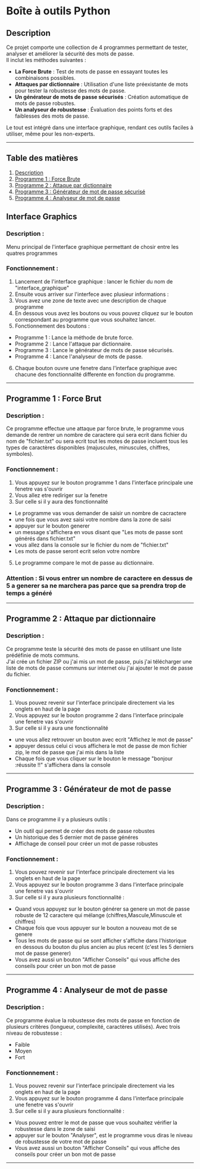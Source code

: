 # Boîte à outils Python

## **Description**
Ce projet comporte une collection de 4 programmes permettant de tester, analyser et améliorer la sécurité des mots de passe.  
Il inclut les méthodes suivantes :  
- **La Force Brute** : Test de mots de passe en essayant toutes les combinaisons possibles.  
- **Attaques par dictionnaire** : Utilisation d'une liste préexistante de mots pour tester la robustesse des mots de passe.  
- **Un générateur de mots de passe sécurisés** : Création automatique de mots de passe robustes.  
- **Un analyseur de robustesse** : Évaluation des points forts et des faiblesses des mots de passe.  

Le tout est intégré dans une interface graphique, rendant ces outils faciles à utiliser, même pour les non-experts.

---

## **Table des matières**
1. [Description](#description)  
2. [Programme 1 : Force Brute](#programme-1--force-brut)  
3. [Programme 2 : Attaque par dictionnaire](#programme-2--attaque-par-dictionnaire)  
4. [Programme 3 : Générateur de mot de passe sécurisé](#programme-3--générateur-de-mot-de-passe-sécurisé)  
5. [Programme 4 : Analyseur de mot de passe](#programme-4--analyseur-de-mot-de-passe)

## **Interface Graphics**
### Description :  
Menu principal de l'interface graphique permettant de chosir entre les quatres programmes
### Fonctionnement :  
1. Lancement de l'interface graphique : lancer le fichier du nom de "interface_graphique"
2. Ensuite vous arriver sur l'interfece avec plusieur informations :
3. Vous avez une zone de texte avec une description de chaque programme
4. En dessous vous avez les boutons ou vous pouvez cliquez sur le bouton correspondant au programme que vous souhaitez lancer.
5. Fonctionnement des boutons :
- Programme 1 : Lance la méthode de brute force.
- Programme 2 : Lance l'attaque par dictionnaire.
- Programme 3 : Lance le générateur de mots de passe sécurisés.
- Programme 4 : Lance l'analyseur de mots de passe.
6. Chaque bouton ouvre une fenetre dans l'interface graphique avec chacune des fonctionnalité differente en fonction du programme.

---

## Programme 1 : Force Brut 
### Description :  
Ce programme effectue une attaque par force brute, le programme vous demande de rentrer un nombre de caractere qui sera ecrit dans fichier du nom de "fichier.txt" ou sera ecrit tout les motes de passe incluent tous les types de caractères disponibles (majuscules, minuscules, chiffres, symboles). 
### Fonctionnement :  
1. Vous appuyez sur le bouton programme 1 dans l'interface principale une fenetre vas s'ouvrir
2. Vous allez etre rediriger sur la fenetre 
3. Sur celle si il y aura des fonctionnalité
- Le programme vas vous demander de saisir un nombre de cacractere
- une fois que vous avez saisi votre nombre dans la zone de saisi
- appuyer sur le bouton generer
- un message s'affichera en vous disant que "Les mots de passe sont générés dans fichier.txt"
- vous allez dans la console sur le fichier du nom de "fichier.txt"
- Les mots de passe seront ecrit selon votre nombre 
5. Le programme compare le mot de passe au dictionnaire.  
### Attention : Si vous entrer un nombre de caractere en dessus de 5 a generer sa ne marchera pas parce que sa prendra trop de temps a généré


---

## Programme 2 : Attaque par dictionnaire
### Description :  
Ce programme teste la sécurité des mots de passe en utilisant une liste prédéfinie de mots communs.  
J'ai crée un fichier ZIP ou j'ai mis un mot de passe, puis j'ai télécharger une liste de mots de passe communs sur internet oiu j'ai ajouter le mot de passe du fichier. 
### Fonctionnement :  
1. Vous pouvez revenir sur l'interface principale directement via les onglets en haut de la page
2. Vous appuyez sur le bouton programme 2 dans l'interface principale une fenetre vas s'ouvrir
3. Sur celle si il y aura une fonctionnalité
- une vous allez retrouver un bouton avec ecrit "Affichez le mot de passe"
- appuyer dessus celui ci vous affichera le mot de passe de mon fichier zip, le mot de passe que j'ai mis dans la liste
- Chaque fois que vous cliquer sur le bouton le message "bonjour :réussite !!" s'affichera dans la console


---

## Programme 3 : Générateur de mot de passe
### Description :  
Dans ce programme il y a plusieurs outils : 
- Un outil qui permet de créer des mots de passe robustes
- Un historique des 5 dernier mot de passe généres
- Affichage de conseil pour créer un mot de passe robustes
### Fonctionnement :  
1. Vous pouvez revenir sur l'interface principale directement via les onglets en haut de la page
2. Vous appuyez sur le bouton programme 3 dans l'interface principale une fenetre vas s'ouvrir
3. Sur celle si il y aura plusieurs fonctionnalité :
- Quand vous appuyez sur le bouton générer sa genere un mot de passe robuste de 12 caractere qui mélange (chiffres,Mascule,Minuscule et chiffres)
- Chaque fois que vous appuyer sur le bouton a nouveau mot de se genere
- Tous les mots de passe qui se sont afficher s'affiche dans l'historique en dessous du bouton du plus ancien au plus recent (c'est les 5 derniers mot de passe generer)
- Vous avez aussi un bouton "Afficher Conseils" qui vous affiche des conseils pour créer un bon mot de passe



---

## Programme 4 : Analyseur de mot de passe
### Description :  
Ce programme évalue la robustesse des mots de passe en fonction de plusieurs critères (longueur, complexité, caractères utilisés).
Avec trois niveau de robustesse : 
- Faible
- Moyen
- Fort 
### Fonctionnement :  
1. Vous pouvez revenir sur l'interface principale directement via les onglets en haut de la page
2. Vous appuyez sur le bouton programme 4 dans l'interface principale une fenetre vas s'ouvrir
3. Sur celle si il y aura plusieurs fonctionnalité :
- Vous pouvez entrer le mot de passe que vous souhaitez vérifier la robustesse dans le zone de saisi
- appuyer sur le bouton "Analyser", est le programme vous diras le niveau de robustesse de votre mot de passe 
- Vous avez aussi un bouton "Afficher Conseils" qui vous affiche des conseils pour créer un bon mot de passe


---


